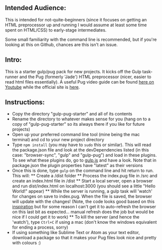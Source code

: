 ## Intended Audience:
This is intended for not-quite-beginners (since it focuses on getting an HTML preprocessor up and running I would assume at least some time spent on HTML/CSS) to early-stage intermediates.

Some small familiarity with the command line is recommended, but if you're looking at this on Github, chances are this isn't an issue.

## Intro:
This is a starter gulp/pug pack for new projects. It kicks off the Gulp task-runner and the Pug (formerly 'Jade') HTML preprocessor (nicer, easier to read html files essentially). A useful Pug video guide can be found [here on Youtube](https://www.youtube.com/watch?v=l5AXcXAP4r8) while the official site is [here](https://pugjs.org/api/getting-started.html).

## Instructions:
* Copy the directory "gulp-pug-starter" and all of its contents
* Rename the directory to whatever makes sense for you (hang on to a copy of "gulp-pug-starter" so its always there if you like for future projects)
* Open up your preferred command line tool (mine being the mac terminal) and cd to your new project directory
* Type `npm install` (you may have to `sudo` this or similar). This will read the package.json file and look at the devDependencies listed (in this case: "browser-sync", "gulp" and "gulp-pug") and load in these plugins. To see what these plugins do, go to [gulp.js](https://gulpjs.com/plugins/) and have a look. Note that in package.json the plugin properties have "latest" as their versions
* Once this is done, type `gulp` on the command line and hit return to run. This will:
** Create a /dist folder
** Process the index.pug file in /src and create an index.html file in /dist
** Start a local server, open a browser and run dist/index.html on localhost:3000 (you should see a little "Hello World!" appear)
** While the server is running, a gulp task will 'watch' for changes on save to index.pug. When the file is saved, the browser will update with the changes! (Note, the code looks good based on this [inspiration](https://github.com/azemoh/gulp-jade-sass-starter/blob/master/gulpfile.js) but for some reason I can't get it to auto-refresh the browser on this last bit as expected... manual refresh does the job but would be nice if I could get it to work)
** To kill the server (and hence the 'watch'), type `Ctrl+C` if using a mac (don't know the windows equivalent for ending a process, sorry)
* If using something like Sublime Text or Atom as your text editor, download a package so that it makes your Pug files look nice and pretty with colours :)